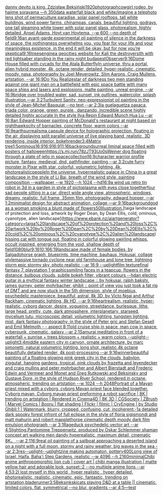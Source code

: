 [danny devito is king, Zdzisław Beksiński](https://www.ebank.nz/aiartgenerator?category=danny%20devito%20is%20king%2C%20Zdzis%C5%82aw%20Beksi%C5%84ski)[1920](https://www.ebank.nz/aiartgenerator?category=1920)[photograph](https://www.ebank.nz/aiartgenerator?category=photograph)[cowgirl rodeo, by hajime sorayama —h 350](https://www.ebank.nz/aiartgenerator?category=cowgirl%20rodeo%2C%20by%20hajime%20sorayama%20%E2%80%94h%20350)[data waterfall black and white](https://www.ebank.nz/aiartgenerator?category=data%20waterfall%20black%20and%20white)[/imagine a telephoto lens shot of permaculture paradise, solar panel rooftops, tall white buildings, wind power farms, chinampas, canals, beautiful lighting, godrays, one tall gleaming white tower with solar panel glass, photorealism, highly detailed, Ansel Adams, Hoyt van Hoytema, --w 600 --no depth of field](https://www.ebank.nz/aiartgenerator?category=/imagine%20a%20telephoto%20lens%20shot%20of%20permaculture%20paradise%2C%20solar%20panel%20rooftops%2C%20tall%20white%20buildings%2C%20wind%20power%20farms%2C%20chinampas%2C%20canals%2C%20beautiful%20lighting%2C%20godrays%2C%20one%20tall%20gleaming%20white%20tower%20with%20solar%20panel%20glass%2C%20photorealism%2C%20highly%20detailed%2C%20Ansel%20Adams%2C%20Hoyt%20van%20Hoytema%2C%20--w%20600%20--no%20depth%20of%20field)[9:16](https://www.ebank.nz/aiartgenerator?category=9%3A16)[an avant-garde experimental oil painting of silence in the darkness of space, the nothingness overwhelms you, you fear for your life and your meaningless existence, in the end it will be okay, but for now you’re skeptical](https://www.ebank.nz/aiartgenerator?category=an%20avant-garde%20experimental%20oil%20painting%20of%20silence%20in%20the%20darkness%20of%20space%2C%20the%20nothingness%20overwhelms%20you%2C%20you%20fear%20for%20your%20life%20and%20your%20meaningless%20existence%2C%20in%20the%20end%20it%20will%20be%20okay%2C%20but%20for%20now%20you%E2%80%99re%20skeptical)[9:16](https://www.ebank.nz/aiartgenerator?category=9%3A16)[trees](https://www.ebank.nz/aiartgenerator?category=trees)[engine](https://www.ebank.nz/aiartgenerator?category=engine)[a geocities website for Kali the destroyer](https://www.ebank.nz/aiartgenerator?category=a%20geocities%20website%20for%20Kali%20the%20destroyer)[sith with red lightsaber standing in the rainy night budapest](https://www.ebank.nz/aiartgenerator?category=sith%20with%20red%20lightsaber%20standing%20in%20the%20rainy%20night%20budapest)[Observer](https://www.ebank.nz/aiartgenerator?category=Observer)[9:16](https://www.ebank.nz/aiartgenerator?category=9%3A16)[Dome House filled with cycads for the Atala Butterfly](https://www.ebank.nz/aiartgenerator?category=Dome%20House%20filled%20with%20cycads%20for%20the%20Atala%20Butterfly)[In universe, thru a portal, alien hybrid monster, 4k, octane render, detailed, hyper-realistic, cinematic, moody, nasa, photography by Joel Meyerowitz, Slim Aarons, Craig Mullens, artstation, --ar 16:9](https://www.ebank.nz/aiartgenerator?category=In%20universe%2C%20thru%20a%20portal%2C%20alien%20hybrid%20monster%2C%204k%2C%20octane%20render%2C%20detailed%2C%20hyper-realistic%2C%20cinematic%2C%20moody%2C%20nasa%2C%20photography%20by%20Joel%20Meyerowitz%2C%20Slim%20Aarons%2C%20Craig%20Mullens%2C%20artstation%2C%20--ar%2016%3A9)[Do You Realize](https://www.ebank.nz/aiartgenerator?category=Do%20You%20Realize)[star of darkness two men standing against one giant man on a battlefield with epic space battle with many space ships and lasers and explosions, matte painting, unreal engine, --ar 16:9](https://www.ebank.nz/aiartgenerator?category=star%20of%20darkness%20two%20men%20standing%20against%20one%20giant%20man%20on%20a%20battlefield%20with%20epic%20space%20battle%20with%20many%20space%20ships%20and%20lasers%20and%20explosions%2C%20matte%20painting%2C%20unreal%20engine%2C%20--ar%2016%3A9)[bridge over troubled water, sad, sunset, ink outlines, watercolor, splash illustration —ar 3:2](https://www.ebank.nz/aiartgenerator?category=bridge%20over%20troubled%20water%2C%20sad%2C%20sunset%2C%20ink%20outlines%2C%20watercolor%2C%20splash%20illustration%20%E2%80%94ar%203%3A2)[Turbulent Sanity, neo-expressionist oil painting in the style of Jean-Michel Basquiat --no text --ar 2:3](https://www.ebank.nz/aiartgenerator?category=Turbulent%20Sanity%2C%20neo-expressionist%20oil%20painting%20in%20the%20style%20of%20Jean-Michel%20Basquiat%20--no%20text%20--ar%202%3A3)[la guelaguetza oaxaca, triada color, orange, green, purple,, danzando, incredible scene highly detailed highly accurate In the style Ilya Repin Edward Munch Hua Lu --ar 16:8](https://www.ebank.nz/aiartgenerator?category=la%20guelaguetza%20oaxaca%2C%20triada%20color%2C%20orange%2C%20green%2C%20purple%2C%2C%20danzando%2C%20incredible%20scene%20highly%20detailed%20highly%20accurate%20In%20the%20style%20Ilya%20Repin%20Edward%20Munch%20Hua%20Lu%20--ar%2016%3A8)[an Edward Hopper painting of McDonald's restaurant at night based on nighthawks](https://www.ebank.nz/aiartgenerator?category=an%20Edward%20Hopper%20painting%20of%20McDonald%27s%20restaurant%20at%20night%20based%20on%20nighthawks)[city of barnacles, concrete floor, warm colors --ar 16:9](https://www.ebank.nz/aiartgenerator?category=city%20of%20barnacles%2C%20concrete%20floor%2C%20warm%20colors%20--ar%2016%3A9)[earth](https://www.ebank.nz/aiartgenerator?category=earth)[surrealism](https://www.ebank.nz/aiartgenerator?category=surrealism)[a capsule device for holographic projection, floating in the air, displaying split parallel universe of live playing band, realistic, 3D rendering, inside interior, bokeh](https://www.ebank.nz/aiartgenerator?category=a%20capsule%20device%20for%20holographic%20projection%2C%20floating%20in%20the%20air%2C%20displaying%20split%20parallel%20universe%20of%20live%20playing%20band%2C%20realistic%2C%203D%20rendering%2C%20inside%20interior%2C%20bokeh)[render](https://www.ebank.nz/aiartgenerator?category=render)[3:4](https://www.ebank.nz/aiartgenerator?category=3%3A4)[Matrix tree](https://www.ebank.nz/aiartgenerator?category=Matrix%20tree)[1:5](https://www.ebank.nz/aiartgenerator?category=1%3A5)[ominous](https://www.ebank.nz/aiartgenerator?category=ominous)[16:9](https://www.ebank.nz/aiartgenerator?category=16%3A9)[16:9](https://www.ebank.nz/aiartgenerator?category=16%3A9)[16:9](https://www.ebank.nz/aiartgenerator?category=16%3A9)[11:16](https://www.ebank.nz/aiartgenerator?category=11%3A16)[background](https://www.ebank.nz/aiartgenerator?category=background)[surreal liminal space filled with posters of halloween](https://www.ebank.nz/aiartgenerator?category=surreal%20liminal%20space%20filled%20with%20posters%20of%20halloween)[<https://s.mj.run/78zJT93Uo0s>](https://www.ebank.nz/aiartgenerator?category=%3Chttps%3A//s.mj.run/78zJT93Uo0s%3E)[Weiner dog floating through a plate of jello in space](https://www.ebank.nz/aiartgenerator?category=Weiner%20dog%20floating%20through%20a%20plate%20of%20jello%20in%20space)[collection](https://www.ebank.nz/aiartgenerator?category=collection)[16:9](https://www.ebank.nz/aiartgenerator?category=16%3A9)[character warrior profile picture, fantasy, medieval, dnd, pathfinder, painting --ar 3:2](https://www.ebank.nz/aiartgenerator?category=character%20warrior%20profile%20picture%2C%20fantasy%2C%20medieval%2C%20dnd%2C%20pathfinder%2C%20painting%20--ar%203%3A2)[cute furry monster in Pixar with star, colorful, volumetric lighting, 4k, photorealistic](https://www.ebank.nz/aiartgenerator?category=cute%20furry%20monster%20in%20Pixar%20with%20star%2C%20colorful%2C%20volumetric%20lighting%2C%204k%2C%20photorealistic)[people](https://www.ebank.nz/aiartgenerator?category=people)[In the universe, hyperrealistic palace in China in a great landscape in the style of Li Bai, breath of the wind style, painting composition --wallpaper --w 1920 --h 1024 --hd](https://www.ebank.nz/aiartgenerator?category=In%20the%20universe%2C%20hyperrealistic%20palace%20in%20China%20in%20a%20great%20landscape%20in%20the%20style%20of%20Li%20Bai%2C%20breath%20of%20the%20wind%20style%2C%20painting%20composition%20--wallpaper%20--w%201920%20--h%201024%20--hd)[16:9](https://www.ebank.nz/aiartgenerator?category=16%3A9)[a wind up retro tin robot  in 3d in a garden in style of pictoplasma with eyes close together](https://www.ebank.nz/aiartgenerator?category=a%20wind%20up%20retro%20tin%20robot%20%20in%203d%20in%20a%20garden%20in%20style%20of%20pictoplasma%20with%20eyes%20close%20together)[four sad people sitting in a car, direct wide angle view, atmospheric, windows, dreamy, realistic, full frame, 35mm film, photography, edward hopper, —ar 1:2](https://www.ebank.nz/aiartgenerator?category=four%20sad%20people%20sitting%20in%20a%20car%2C%20direct%20wide%20angle%20view%2C%20atmospheric%2C%20windows%2C%20dreamy%2C%20realistic%2C%20full%20frame%2C%2035mm%20film%2C%20photography%2C%20edward%20hopper%2C%20%E2%80%94ar%201%3A2)[minimalist design for abstract animation, collage —ar 9:16](https://www.ebank.nz/aiartgenerator?category=minimalist%20design%20for%20abstract%20animation%2C%20collage%20%E2%80%94ar%209%3A16)[background](https://www.ebank.nz/aiartgenerator?category=background)[god as a woman smoking a blunt made of flowers](https://www.ebank.nz/aiartgenerator?category=god%20as%20a%20woman%20smoking%20a%20blunt%20made%20of%20flowers)[50](https://www.ebank.nz/aiartgenerator?category=50)[Illustration.](https://www.ebank.nz/aiartgenerator?category=Illustration.)[taiga landscape of protection and loss, artwork by Roger Dean, by Dean Ellis, cold, ominous, cyanotype, alien landscape](https://www.ebank.nz/aiartgenerator?category=taiga%20landscape%20of%20protection%20and%20loss%2C%20artwork%20by%20Roger%20Dean%2C%20by%20Dean%20Ellis%2C%20cold%2C%20ominous%2C%20cyanotype%2C%20alien%20landscape)[hissing cat with tongue out, floating in colorful glowing swirling whisps, occult inspired, emerging from the void, shallow depth of field](https://www.ebank.nz/aiartgenerator?category=hissing%20cat%20with%20tongue%20out%2C%20floating%20in%20colorful%20glowing%20swirling%20whisps%2C%20occult%20inspired%2C%20emerging%20from%20the%20void%2C%20shallow%20depth%20of%20field)[1080](https://www.ebank.nz/aiartgenerator?category=1080)[blur](https://www.ebank.nz/aiartgenerator?category=blur)[9:16](https://www.ebank.nz/aiartgenerator?category=9%3A16)[10:16](https://www.ebank.nz/aiartgenerator?category=10%3A16)[6:19](https://www.ebank.nz/aiartgenerator?category=6%3A19)[landscape made of female bodies, by Salgado](https://www.ebank.nz/aiartgenerator?category=landscape%20made%20of%20female%20bodies%2C%20by%20Salgado)[horse graph, blueprints, time machine, bauhaus, Hokusai, collage style](https://www.ebank.nz/aiartgenerator?category=horse%20graph%2C%20blueprints%2C%20time%20machine%2C%20bauhaus%2C%20Hokusai%2C%20collage%20style)[massive tornado cyclone near old farmhouse and lone tree, lightning storm epic stormy sky, photo realistic --ar 16:9 --uplight](https://www.ebank.nz/aiartgenerator?category=massive%20tornado%20cyclone%20near%20old%20farmhouse%20and%20lone%20tree%2C%20lightning%20storm%20epic%20stormy%20sky%2C%20photo%20realistic%20--ar%2016%3A9%20--uplight)[film texture](https://www.ebank.nz/aiartgenerator?category=film%20texture)[final fantasy 7, playstation 1 graphics](https://www.ebank.nz/aiartgenerator?category=final%20fantasy%207%2C%20playstation%201%20graphics)[smiling faces in a teapcup, flowers in the distance, bulbous clouds, subtle bokeh filter, vibrant colours --hd](https://www.ebank.nz/aiartgenerator?category=smiling%20faces%20in%20a%20teapcup%2C%20flowers%20in%20the%20distance%2C%20bulbous%20clouds%2C%20subtle%20bokeh%20filter%2C%20vibrant%20colours%20--hd)[an electric guitar in a mythical fantasy winter landscape :: by hokusai, ralph bakshi, james gurney, peter mohrbacher, ghibli :: point of view you just took a fat rip of DMT and are now stuck in the 5th dimension, style of moebius, psychedelic masterpiece, beautiful, astral, 8k 3D, by Victo Ngai and Arthur Rackham, cinematic lighting, 8k HD, --ar 9:16](https://www.ebank.nz/aiartgenerator?category=an%20electric%20guitar%20in%20a%20mythical%20fantasy%20winter%20landscape%20%3A%3A%20by%20hokusai%2C%20ralph%20bakshi%2C%20james%20gurney%2C%20peter%20mohrbacher%2C%20ghibli%20%3A%3A%20point%20of%20view%20you%20just%20took%20a%20fat%20rip%20of%20DMT%20and%20are%20now%20stuck%20in%20the%205th%20dimension%2C%20style%20of%20moebius%2C%20psychedelic%20masterpiece%2C%20beautiful%2C%20astral%2C%208k%203D%2C%20by%20Victo%20Ngai%20and%20Arthur%20Rackham%2C%20cinematic%20lighting%2C%208k%20HD%2C%20--ar%209%3A16)[heart](https://www.ebank.nz/aiartgenerator?category=heart)[realism, realistic, hyper-realistic,  cyborg dancer, desire, vogueing, streetdance, burlesque, lithe, large head, pretty, cute, dark atmosphere, interplanetary, starseed, mycelium tutu, microscopic detail, volumetric lighting, tungsten lighting, mist, dark fantasy photography, in the style of Peter gric and Stefan Gesell and Emil Melmoth - - aspect 8:11](https://www.ebank.nz/aiartgenerator?category=realism%2C%20realistic%2C%20hyper-realistic%2C%20%20cyborg%20dancer%2C%20desire%2C%20vogueing%2C%20streetdance%2C%20burlesque%2C%20lithe%2C%20large%20head%2C%20pretty%2C%20cute%2C%20dark%20atmosphere%2C%20interplanetary%2C%20starseed%2C%20mycelium%20tutu%2C%20microscopic%20detail%2C%20volumetric%20lighting%2C%20tungsten%20lighting%2C%20mist%2C%20dark%20fantasy%20photography%2C%20in%20the%20style%20of%20Peter%20gric%20and%20Stefan%20Gesell%20and%20Emil%20Melmoth%20-%20-%20aspect%208%3A11)[old cruise ship in space, man cow in space, cyberpunk, cinematic, galaxy --ar 2:1](https://www.ebank.nz/aiartgenerator?category=old%20cruise%20ship%20in%20space%2C%20man%20cow%20in%20space%2C%20cyberpunk%2C%20cinematic%2C%20galaxy%20--ar%202%3A1)[Samurai meditating in front of a waterfall + sunrise + trees blossom + realistic + warm colors --uplight](https://www.ebank.nz/aiartgenerator?category=Samurai%20meditating%20in%20front%20of%20a%20waterfall%20%2B%20sunrise%20%2B%20trees%20blossom%20%2B%20realistic%20%2B%20warm%20colors%20--uplight)[--uplight](https://www.ebank.nz/aiartgenerator?category=--uplight)[3:4](https://www.ebank.nz/aiartgenerator?category=3%3A4)[middle eastern city in canyon, ornate architecture, by marc simonetti, natural volumetric lighting, long shot, realistic 4k octane beautifully detailed render, 4k post-processing --ar 9:16](https://www.ebank.nz/aiartgenerator?category=middle%20eastern%20city%20in%20canyon%2C%20ornate%20architecture%2C%20by%20marc%20simonetti%2C%20natural%20volumetric%20lighting%2C%20long%20shot%2C%20realistic%204k%20octane%20beautifully%20detailed%20render%2C%204k%20post-processing%20--ar%209%3A16)[winner](https://www.ebank.nz/aiartgenerator?category=winner)[beautiful painting of a floating glowing pink greek city in the clouds, babylon, ziggutat, hanging gardens, tropical, pink clouds by frazetta and leyendecker and craig mullins and peter mohrbacher and Albert Bierstadt and Frederic Edwin and Vermeer and Monet and Greg Rutkowski and Beksinsky and Gustave Dore, in the style of Hudson River School, rendered in octane, atmospheric, trending on artstation  --w 1024 --h 2048](https://www.ebank.nz/aiartgenerator?category=beautiful%20painting%20of%20a%20floating%20glowing%20pink%20greek%20city%20in%20the%20clouds%2C%20babylon%2C%20ziggutat%2C%20hanging%20gardens%2C%20tropical%2C%20pink%20clouds%20by%20frazetta%20and%20leyendecker%20and%20craig%20mullins%20and%20peter%20mohrbacher%20and%20Albert%20Bierstadt%20and%20Frederic%20Edwin%20and%20Vermeer%20and%20Monet%20and%20Greg%20Rutkowski%20and%20Beksinsky%20and%20Gustave%20Dore%2C%20in%20the%20style%20of%20Hudson%20River%20School%2C%20rendered%20in%20octane%2C%20atmospheric%2C%20trending%20on%20artstation%20%20--w%201024%20--h%202048)[Portrait of a Mayan priest mixed with a cyborg, cyborg Mayan priest face blended together, Cyborg mayan, Cyborg mayan priest preforming a robot sacrifice | 8K | trending on artstation | Rendered in Cinema4D | 8K 3D | CGSociety | ZBrush | Marvel Comics | Booru | flat shading | Flickr | filmic | CryEngine | by Studio Ghibli:1 | Watermark, blurry, cropped, confusing, cut, incoherent:-1](https://www.ebank.nz/aiartgenerator?category=Portrait%20of%20a%20Mayan%20priest%20mixed%20with%20a%20cyborg%2C%20cyborg%20Mayan%20priest%20face%20blended%20together%2C%20Cyborg%20mayan%2C%20Cyborg%20mayan%20priest%20preforming%20a%20robot%20sacrifice%20%7C%208K%20%7C%20trending%20on%20artstation%20%7C%20Rendered%20in%20Cinema4D%20%7C%208K%203D%20%7C%20CGSociety%20%7C%20ZBrush%20%7C%20Marvel%20Comics%20%7C%20Booru%20%7C%20flat%20shading%20%7C%20Flickr%20%7C%20filmic%20%7C%20CryEngine%20%7C%20by%20Studio%20Ghibli%3A1%20%7C%20Watermark%2C%20blurry%2C%20cropped%2C%20confusing%2C%20cut%2C%20incoherent%3A-1)[a detailed dark spooky forest infront of full eclipse in the style of floria sigismondi and matt mahurin and robert mapplethorpe cinematic depth moody dark film emulsion photograph --ar 3:1](https://www.ebank.nz/aiartgenerator?category=a%20detailed%20dark%20spooky%20forest%20infront%20of%20full%20eclipse%20in%20the%20style%20of%20floria%20sigismondi%20and%20matt%20mahurin%20and%20robert%20mapplethorpe%20cinematic%20depth%20moody%20dark%20film%20emulsion%20photograph%20--ar%203%3A1)[Rage](https://www.ebank.nz/aiartgenerator?category=Rage)[duck psychedelic vector art --ar 4:5](https://www.ebank.nz/aiartgenerator?category=duck%20psychedelic%20vector%20art%20--ar%204%3A5)[lighting,](https://www.ebank.nz/aiartgenerator?category=lighting%2C)[Pantomime Treppenwitz, produced by Oskar Schlemmer shaman concept art walking men dandy hyperealistic, maximum detail, cinematic 8K， --ar 2:1](https://www.ebank.nz/aiartgenerator?category=Pantomime%20Treppenwitz%2C%20produced%20by%20Oskar%20Schlemmer%20shaman%20concept%20art%20walking%20men%20dandy%20hyperealistic%2C%20maximum%20detail%2C%20cinematic%208K%EF%BC%8C%20--ar%202%3A1)[16:9](https://www.ebank.nz/aiartgenerator?category=16%3A9)[real oil painting of a sailboat approaching a deserted island on a night with a full moon, stormy and rainy weather, big waves in the sea --ar 2:3](https://www.ebank.nz/aiartgenerator?category=real%20oil%20painting%20of%20a%20sailboat%20approaching%20a%20deserted%20island%20on%20a%20night%20with%20a%20full%20moon%2C%20stormy%20and%20rainy%20weather%2C%20big%20waves%20in%20the%20sea%20--ar%202%3A3)[res](https://www.ebank.nz/aiartgenerator?category=res)[--uplight](https://www.ebank.nz/aiartgenerator?category=--uplight)[--uplight](https://www.ebank.nz/aiartgenerator?category=--uplight)[zine making automaton, pottery](https://www.ebank.nz/aiartgenerator?category=zine%20making%20automaton%2C%20pottery)[400](https://www.ebank.nz/aiartgenerator?category=400)[Long view of Israel, Haifa, Baha'i Step Gardens, realistic    --w 4096  --h 2160](https://www.ebank.nz/aiartgenerator?category=Long%20view%20of%20Israel%2C%20Haifa%2C%20Baha%27i%20Step%20Gardens%2C%20realistic%20%20%20%20--w%204096%20%20--h%202160)[minimal](https://www.ebank.nz/aiartgenerator?category=minimal)[Chibi anime anthropomorphic lion cub | cover art | chibi manga illustration | matte yellow hair and adorable look, sunset::2 --no multiple anime lions --ar 4:5](https://www.ebank.nz/aiartgenerator?category=Chibi%20anime%20anthropomorphic%20lion%20cub%20%7C%20cover%20art%20%7C%20chibi%20manga%20illustration%20%7C%20matte%20yellow%20hair%20and%20adorable%20look%2C%20sunset%3A%3A2%20--no%20multiple%20anime%20lions%20--ar%204%3A5)[3:2](https://www.ebank.nz/aiartgenerator?category=3%3A2)[I lost myself in this world , hyper realistic , hyper detailed, photorealistic, realistic, cinematic, epic, fantastic, trending on artstation,](https://www.ebank.nz/aiartgenerator?category=I%20lost%20myself%20in%20this%20world%20%2C%20hyper%20realistic%20%2C%20hyper%20detailed%2C%20photorealistic%2C%20realistic%2C%20cinematic%2C%20epic%2C%20fantastic%2C%20trending%20on%20artstation%2C)[bladerunner](https://www.ebank.nz/aiartgenerator?category=bladerunner)[3:5](https://www.ebank.nz/aiartgenerator?category=3%3A5)[Beksinkski](https://www.ebank.nz/aiartgenerator?category=Beksinkski)[cats playing D&D at a table || cinematic, limited colors, flat, symmetrical --no blur, gradients --ar 4:5](https://www.ebank.nz/aiartgenerator?category=cats%20playing%20D%26D%20at%20a%20table%20%7C%7C%20cinematic%2C%20limited%20colors%2C%20flat%2C%20symmetrical%20--no%20blur%2C%20gradients%20--ar%204%3A5)[—test](https://www.ebank.nz/aiartgenerator?category=%E2%80%94test)